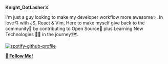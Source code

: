 **Knight_DotLasher⚔️**

I'm just a guy looking to make my developer workflow more awesome✨. In love💘 with JS, React & Vim, Here to make myself give back to the community🤗 by contributing to Open Source🚀 plus Learning New Technologies 👨‍💻 in the journey🗺️.

[![spotify-github-profile](https://spotify-github-profile.vercel.app/api/view?uid=31detroj2jhzsghqraeggc7ix75u&cover_image=true&theme=novatorem&show_offline=false&background_color=121212&interchange=false&bar_color=53b14f&bar_color_cover=false)](https://github.com/kittinan/spotify-github-profile)

[**💖 Follow Me!**](https://github.com/Vidhanvyrs)
